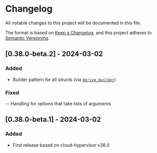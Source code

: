 # Changelog
All notable changes to this project will be documented in this file.

The format is based on [Keep a Changelog](https://keepachangelog.com/en/1.1.0/),
and this project adheres to [Semantic Versioning](https://semver.org/spec/v2.0.0.html).

## [0.38.0-beta.2] - 2024-03-02

### Added

- Builder pattern for all structs (via [`derive_builder`](https://docs.rs/derive_builder/))

### Fixed

-- Handling for options that take lists of arguments

## [0.38.0-beta.1] - 2024-03-02

### Added

- First release based on cloud-hypervisor v38.0